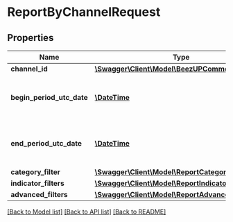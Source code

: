 # ReportByChannelRequest

## Properties
Name | Type | Description | Notes
------------ | ------------- | ------------- | -------------
**channel_id** | [**\Swagger\Client\Model\BeezUPCommonChannelId**](BeezUPCommonChannelId.md) |  | [optional] 
**begin_period_utc_date** | [**\DateTime**](\DateTime.md) | The begin date period you want to get the report | 
**end_period_utc_date** | [**\DateTime**](\DateTime.md) | The end date period you want to get the report. | 
**category_filter** | [**\Swagger\Client\Model\ReportCategoryFilter**](ReportCategoryFilter.md) |  | [optional] 
**indicator_filters** | [**\Swagger\Client\Model\ReportIndicatorFilter[]**](ReportIndicatorFilter.md) |  | [optional] 
**advanced_filters** | [**\Swagger\Client\Model\ReportAdvancedFilters**](ReportAdvancedFilters.md) |  | 

[[Back to Model list]](../README.md#documentation-for-models) [[Back to API list]](../README.md#documentation-for-api-endpoints) [[Back to README]](../README.md)


